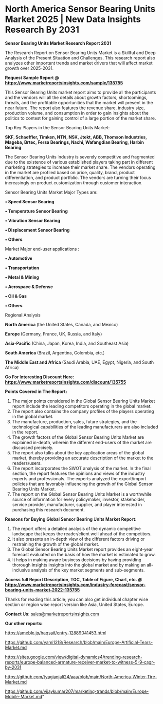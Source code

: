 # North America Sensor Bearing Units Market 2025 | New Data Insights Research By 2031

<strong>Sensor Bearing Units Market Research Report 2031</strong>

The Research Report on Sensor Bearing Units Market is a Skillful and Deep Analysis of the Present Situation and Challenges. This research report also analyzes other important trends and market drivers that will affect market growth over 2025-2031.

<strong>Request Sample Report @ <a href=https://www.marketreportsinsights.com/sample/135755>https://www.marketreportsinsights.com/sample/135755</a></strong>

This Sensor Bearing Units market report aims to provide all the participants and the vendors will all the details about growth factors, shortcomings, threats, and the profitable opportunities that the market will present in the near future. The report also features the revenue share, industry size, production volume, and consumption in order to gain insights about the politics to contest for gaining control of a large portion of the market share.

Top Key Players in the Sensor Bearing Units Market:

<strong>SKF, Schaeffler, Timken, NTN, NSK, Jtekt, ABB, Thomson Industries, Mageba, Brtec, Fersa Bearings, Nachi, Wafangdian Bearing, Harbin Bearing</strong>

The Sensor Bearing Units Industry is severely competitive and fragmented due to the existence of various established players taking part in different marketing strategies to increase their market share. The vendors operating in the market are profiled based on price, quality, brand, product differentiation, and product portfolio. The vendors are turning their focus increasingly on product customization through customer interaction.

Sensor Bearing Units Market Major Types are:

<strong>• Speed Sensor Bearing

• Temperature Sensor Bearing

• Vibration Sensor Bearing

• Displacement Sensor Bearing

• Others</strong>

Market Major end-user applications :

<strong>• Automotive

• Transportation

• Metal & Mining

• Aerospace & Defense

• Oil & Gas

• Others</strong>

Regional Analysis

</u><strong><b>North America</b></strong> (the United States, Canada, and Mexico)

<strong><b>Europe </b></strong>(Germany, France, UK, Russia, and Italy)

<strong><b>Asia-Pacific</b></strong> (China, Japan, Korea, India, and Southeast Asia)

<strong><b>South America</b></strong> (Brazil, Argentina, Colombia, etc.)

<strong><b>The Middle East and Africa</b></strong> (Saudi Arabia, UAE, Egypt, Nigeria, and South Africa)

<strong>Go For Interesting Discount Here: <a href=https://www.marketreportsinsights.com/discount/135755>https://www.marketreportsinsights.com/discount/135755</a></strong>

<strong>Points Covered in The Report:</strong>
<ol>
  <li>The major points considered in the Global Sensor Bearing Units Market report include the leading competitors operating in the global market.</li>
  <li>The report also contains the company profiles of the players operating in the global market.</li>
  <li>The manufacture, production, sales, future strategies, and the technological capabilities of the leading manufacturers are also included in the report.</li>
  <li>The growth factors of the Global Sensor Bearing Units Market are explained in-depth, wherein the different end-users of the market are discussed precisely.</li>
  <li>The report also talks about the key application areas of the global market, thereby providing an accurate description of the market to the readers/users.</li>
  <li>The report incorporates the SWOT analysis of the market. In the final section, the report features the opinions and views of the industry experts and professionals. The experts analyzed the export/import policies that are favorably influencing the growth of the Global Sensor Bearing Units Market.</li>
  <li>The report on the Global Sensor Bearing Units Market is a worthwhile source of information for every policymaker, investor, stakeholder, service provider, manufacturer, supplier, and player interested in purchasing this research document.</li>
</ol>
<strong>Reasons for Buying Global Sensor Bearing Units Market Report:</strong>

<ol>
  <li>The report offers a detailed analysis of the dynamic competitive landscape that keeps the reader/client well ahead of the competitors.</li>
  <li>It also presents an in-depth view of the different factors driving or restraining the growth of the global market.</li>
  <li>The Global Sensor Bearing Units Market report provides an eight-year forecast evaluated on the basis of how the market is estimated to grow.</li>
  <li>It helps in making aware business decisions by having providing thorough insights insights into the global market and by making an all-inclusive analysis of the key market segments and sub-segments.</li>
</ol>
<strong>Access full Report Description, TOC, Table of Figure, Chart, etc. @ <a href=https://www.marketreportsinsights.com/industry-forecast/sensor-bearing-units-market-2022-135755>https://www.marketreportsinsights.com/industry-forecast/sensor-bearing-units-market-2022-135755</a></strong>


Thanks for reading this article; you can also get individual chapter wise section or region wise report version like Asia, United States, Europe.

<strong>Contact Us:</strong>
sales@marketreportsinsights.com

<strong>Our other reports:</strong>

<a href=https://ameblo.jp/haqsaif/entry-12889041453.html>https://ameblo.jp/haqsaif/entry-12889041453.html</a>

<a href=https://github.com/yami1218/Research/blob/main/Europe-Artificial-Tears-Market.md>https://github.com/yami1218/Research/blob/main/Europe-Artificial-Tears-Market.md</a>

<a href=https://sites.google.com/view/digital-dynamics4/trending-research-reports/europe-balanced-armature-receiver-market-to-witness-5-9-cagr-by-2031>https://sites.google.com/view/digital-dynamics4/trending-research-reports/europe-balanced-armature-receiver-market-to-witness-5-9-cagr-by-2031</a>

<a href=https://github.com/tyagianjali24/aaa/blob/main/North-America-Winter-Tire-Market.md>https://github.com/tyagianjali24/aaa/blob/main/North-America-Winter-Tire-Market.md</a>

<a href=https://github.com/vijaykumar207/marketing-trands/blob/main/Europe-Mobile-Market.md>https://github.com/vijaykumar207/marketing-trands/blob/main/Europe-Mobile-Market.md</a>"
